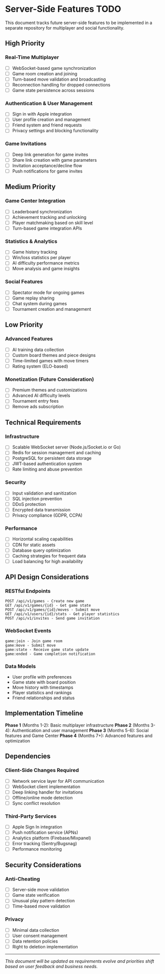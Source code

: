 # Server-Side Features TODO

This document tracks future server-side features to be implemented in a separate repository for multiplayer and social functionality.

## High Priority

### Real-Time Multiplayer
- [ ] WebSocket-based game synchronization
- [ ] Game room creation and joining
- [ ] Turn-based move validation and broadcasting
- [ ] Reconnection handling for dropped connections
- [ ] Game state persistence across sessions

### Authentication & User Management
- [ ] Sign in with Apple integration
- [ ] User profile creation and management
- [ ] Friend system and friend requests
- [ ] Privacy settings and blocking functionality

### Game Invitations
- [ ] Deep link generation for game invites
- [ ] Share link creation with game parameters
- [ ] Invitation acceptance/decline flow
- [ ] Push notifications for game invites

## Medium Priority

### Game Center Integration
- [ ] Leaderboard synchronization
- [ ] Achievement tracking and unlocking
- [ ] Player matchmaking based on skill level
- [ ] Turn-based game integration APIs

### Statistics & Analytics
- [ ] Game history tracking
- [ ] Win/loss statistics per player
- [ ] AI difficulty performance metrics
- [ ] Move analysis and game insights

### Social Features
- [ ] Spectator mode for ongoing games
- [ ] Game replay sharing
- [ ] Chat system during games
- [ ] Tournament creation and management

## Low Priority

### Advanced Features
- [ ] AI training data collection
- [ ] Custom board themes and piece designs
- [ ] Time-limited games with move timers
- [ ] Rating system (ELO-based)

### Monetization (Future Consideration)
- [ ] Premium themes and customizations
- [ ] Advanced AI difficulty levels
- [ ] Tournament entry fees
- [ ] Remove ads subscription

## Technical Requirements

### Infrastructure
- [ ] Scalable WebSocket server (Node.js/Socket.io or Go)
- [ ] Redis for session management and caching
- [ ] PostgreSQL for persistent data storage
- [ ] JWT-based authentication system
- [ ] Rate limiting and abuse prevention

### Security
- [ ] Input validation and sanitization
- [ ] SQL injection prevention
- [ ] DDoS protection
- [ ] Encrypted data transmission
- [ ] Privacy compliance (GDPR, CCPA)

### Performance
- [ ] Horizontal scaling capabilities
- [ ] CDN for static assets
- [ ] Database query optimization
- [ ] Caching strategies for frequent data
- [ ] Load balancing for high availability

## API Design Considerations

### RESTful Endpoints
```
POST /api/v1/games - Create new game
GET /api/v1/games/{id} - Get game state
POST /api/v1/games/{id}/moves - Submit move
GET /api/v1/users/{id}/stats - Get player statistics
POST /api/v1/invites - Send game invitation
```

### WebSocket Events
```
game:join - Join game room
game:move - Submit move
game:state - Receive game state update
game:ended - Game completion notification
```

### Data Models
- User profile with preferences
- Game state with board position
- Move history with timestamps
- Player statistics and rankings
- Friend relationships and status

## Implementation Timeline

**Phase 1** (Months 1-2): Basic multiplayer infrastructure
**Phase 2** (Months 3-4): Authentication and user management
**Phase 3** (Months 5-6): Social features and Game Center
**Phase 4** (Months 7+): Advanced features and optimization

## Dependencies

### Client-Side Changes Required
- [ ] Network service layer for API communication
- [ ] WebSocket client implementation
- [ ] Deep linking handler for invitations
- [ ] Offline/online mode detection
- [ ] Sync conflict resolution

### Third-Party Services
- [ ] Apple Sign In integration
- [ ] Push notification service (APNs)
- [ ] Analytics platform (Firebase/Mixpanel)
- [ ] Error tracking (Sentry/Bugsnag)
- [ ] Performance monitoring

## Security Considerations

### Anti-Cheating
- [ ] Server-side move validation
- [ ] Game state verification
- [ ] Unusual play pattern detection
- [ ] Time-based move validation

### Privacy
- [ ] Minimal data collection
- [ ] User consent management
- [ ] Data retention policies
- [ ] Right to deletion implementation

---

*This document will be updated as requirements evolve and priorities shift based on user feedback and business needs.*